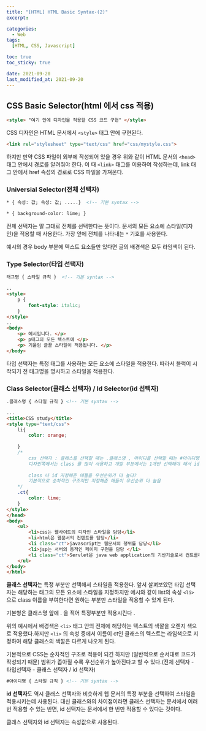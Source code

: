 ```yaml
---
title: "[HTML] HTML Basic Syntax-(2)"
excerpt:

categories:
  - Web
tags:
  [HTML, CSS, Javascript]

toc: true
toc_sticky: true

date: 2021-09-20
last_modified_at: 2021-09-20
---
```




## CSS Basic Selector(html 에서 css  적용)

```html
<style> "여기 안에 디자인을 적용할 CSS 코드 구현" </style>
```

CSS 디자인은 HTML 문서에서 `<style>` 태그 안에 구현된다.

```html
<link rel="stylesheet" type="text/css" href="css/mystyle.css">
```

하지만 만약 CSS 파일이 외부에 작성되어 있을 경우 위와 같이 HTML 문서의 `<head>` 태그 안에서 경로를 알려줘야 한다. 이 때 `<link>` 태그를 이용하여 작성하는데, link 태그 안에서 href 속성의 경로로 CSS 파일을 가져온다. 

### Universial Selector(전체 선택자)

```html
* { 속성: 값; 속성: 값; .....}  <!-- 기본 syntax -->
```

```html
* { background-color: lime; }
```

전체 선택자는 말 그대로 전체를 선택한다는 뜻이다. 문서의 모든 요소에 스타일(디자인)을 적용할 때 사용한다.  가장 앞에 전체를 나타내는 `*` 기호를 사용한다.

예시의 경우 body 부분에 텍스트 요소들만 있다면 글의 배경색은 모두 라임색이 된다. 



### Type Selector(타입 선택자)

```html
태그명 { 스타일 규칙 }  <!-- 기본 syntax -->
```

```html
..
<style>
	p {
		font-style: italic;
	}
</style>
..
<body>
    <p> 예시입니다. </p>
    <p> p태그의 모든 텍스트에 </p>
    <p> 기울임 글꼴 스타일이 적용됩니다. </p>
</body>
```

타입 선택자는 특정 태그를 사용하는 모든 요소에 스타일을 적용한다. 따라서 블럭이 시작되기 전 태그명을 명시하고 스타일을 적용한다. 

### Class Selector(클래스 선택자)  / Id Selector(id 선택자)

```html
.클래스명 { 스타일 규칙 } <!-- 기본 syntax -->
```

```html
...
<title>CSS study</title>
<style type="text/css">
	li{
		color: orange;
	
	}
	/*
		css 선택자 : 클래스를 선택할 때는 .클래스명 , 아이디를 선택할 때는 #아이디명 으로 사용 
		디자인쪽에서는 class 를 많이 사용하고 개발 부분에서는 1개만 선택해야 해서 id 많이 사용
		
		class 나 id 지정해준 애들을 우선순위가 더 높다?
		기본적으로 순차적인 구조지만 지정해준 애들이 우선순위 더 높음
	*/
	.ct{ 
        color: lime; 
    }
</style>
</head>
<body>
	<ul>
		<li>css는 웹사이트의 디자인 스타일을 담당</li>
		<li>html은 웹문서의 컨텐트를 담당</li>
		<li class="ct">javascript는 웹문서의 행위를 담당</li>
		<li>jsp는 서버의 동적인 페이지 구현을 담당 </li>
		<li class="ct">Servlet은 java web application의 기반기술로서 컨트롤러의 역할을 담당</li>
	</ul>
</body>
</html>

```

**클래스 선택자**는 특정 부분만 선택해서 스타일을 적용한다. 앞서 살펴보았던 타입 선택자는 해당하는 태그의 모든 요소에 스타일을 지정하지만 예시와 같이 list의 속성 `<li>` 으로 class 이름을 부여한다면 원하는 부분만 스타일을 적용할 수 있게 된다. 

기본형은 클래스명 앞에 . 을 적어 특정부분만 적용시킨다 .

위의 예시에서 배경색은 `<li>` 태그 안의 전체에 해당하는 텍스트의 색깔을 오렌지 색으로 적용했다.하지만 `<li>` 의 속성 중에서 이름이 ct인 클래스의 텍스트는 라임색으로 지정하여 해당 클래스의 색깔은 다르게 나오게 된다. 

기본적으로 CSS는 순차적인 구조로 적용이 되긴 하지만 (일반적으로 순서대로 코드가 작성되기 때문) 범위가 좁아질 수록 우선순위가 높아진다고 할 수 있다.(전체 선택자 - 타입선택자 - 클래스 선택자 / id 선택자)

```html
#아이디명 { 스타일 규칙 } <!-- 기본 syntax -->
```

**id 선택자**도 역시 클래스 선택자와 비슷하게 웹 문서의 특정  부분을 선택하여 스타일을 적용시키는데 사용된다. 대신 클래스와의 차이점이라면 클래스 선택자는 문서에서 여러 번 적용할 수 있는 반면, id 선택자는 문서에서  한 번만 적용할 수 있다는 것이다. 

클래스 선택자와 id 선택자는 속성값으로 사용된다. 





